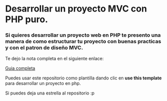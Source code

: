 # Desarrollar un proyecto MVC con PHP puro.

### Si quieres desarrollar un proyecto web en PHP te presento una manera de como estructurar tu proyecto con buenas practicas y con el patron de diseño MVC.

Te dejo la nota completa en el siguiente enlace:

[Guia completa](https://dev.to/ulisesafcdev/desarrollar-un-proyecto-mvc-con-php-puro-4akg)

Puedes usar este repositorio como plantilla dando clic en **use this template** para desarrollar un proyecto en php.

Si puedes deja una estrella al repositorio :p

